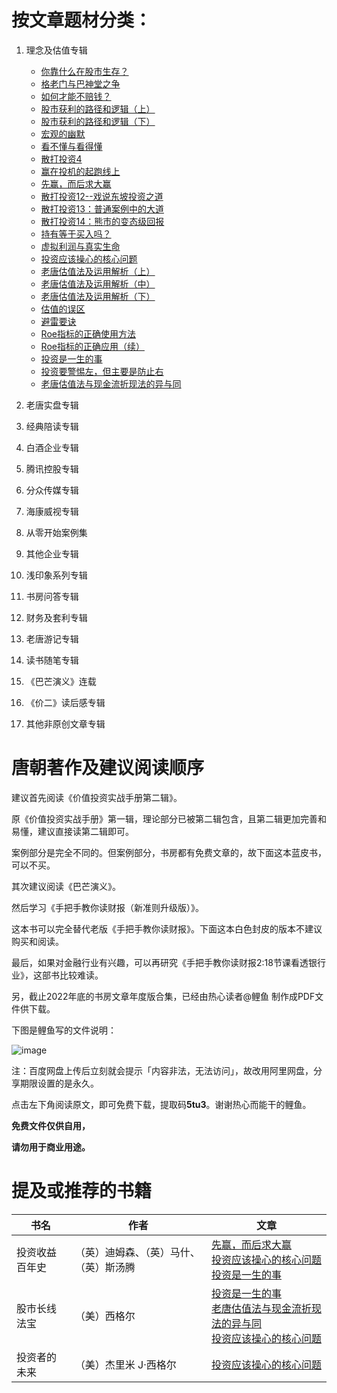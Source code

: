 # 按文章题材分类：

1. 理念及估值专辑

    - [你靠什么在股市生存？](理念及估值专辑/你靠什么在股市生存.md)
    - [格老门与巴神堂之争](理念及估值专辑/格老门与巴神堂之争.md)
    - [如何才能不赔钱？](理念及估值专辑/如何才能不赔钱.md)
	- [股市获利的路径和逻辑（上）](理念及估值专辑/股市获利的路径和逻辑上.md)
	- [股市获利的路径和逻辑（下）](理念及估值专辑/股市获利的路径和逻辑下.md)
	- [宏观的幽默](理念及估值专辑/宏观的幽默.md)
	- [看不懂与看得懂](理念及估值专辑/看不懂与看得懂.md)
	- [散打投资4](理念及估值专辑/散打投资4.md)
	- [赢在投机的起跑线上](理念及估值专辑/赢在投机的起跑线上.md)
	- [先赢，而后求大赢](理念及估值专辑/先赢而后求大赢.md)
	- [散打投资12--戏说东坡投资之道](理念及估值专辑/散打投资12--戏说东坡投资之道.md)
	- [散打投资13：普通案例中的大道](理念及估值专辑/散打投资13普通案例中的大道.md)
	- [散打投资14：熊市的变态级回报](理念及估值专辑/散打投资14熊市的变态级回报.md)
	- [持有等于买入吗？](理念及估值专辑/持有等于买入吗.md)
	- [虚拟利润与真实生命](理念及估值专辑/虚拟利润与真实生命.md)
	- [投资应该操心的核心问题](理念及估值专辑/投资应该操心的核心问题.md)
	- [老唐估值法及运用解析（上）](理念及估值专辑/老唐估值法及运用解析上.md)
	- [老唐估值法及运用解析（中）](理念及估值专辑/老唐估值法及运用解析中.md)
	- [老唐估值法及运用解析（下）](理念及估值专辑/老唐估值法及运用解析下.md)
	- [估值的误区](理念及估值专辑/估值的误区.md)
	- [避雷要诀](理念及估值专辑/避雷要诀.md)
	- [Roe指标的正确使用方法](理念及估值专辑/roe指标的正确使用方法.md)
	- [Roe指标的正确应用（续）](理念及估值专辑/roe指标的正确应用续.md)
	- [投资是一生的事](理念及估值专辑/投资是一生的事.md)
	- [投资要警惕左，但主要是防止右](理念及估值专辑/投资要警惕左但主要是防止右.md)
	- [老唐估值法与现金流折现法的异与同](理念及估值专辑/老唐估值法与现金流折现法的异与同.md)
2. 老唐实盘专辑 
3. 经典陪读专辑
4. 白酒企业专辑
5. 腾讯控股专辑
6. 分众传媒专辑
7. 海康威视专辑
8. 从零开始案例集
9. 其他企业专辑
10. 浅印象系列专辑
11. 书房问答专辑
12. 财务及套利专辑
13. 老唐游记专辑
14. 读书随笔专辑
15. 《巴芒演义》连载
16. 《价二》读后感专辑
17. 其他非原创文章专辑


# 唐朝著作及建议阅读顺序

建议首先阅读《价值投资实战手册第二辑》。

原《价值投资实战手册》第一辑，理论部分已被第二辑包含，且第二辑更加完善和易懂，建议直接读第二辑即可。

案例部分是完全不同的。但案例部分，书房都有免费文章的，故下面这本蓝皮书，可以不买。

其次建议阅读《巴芒演义》。

然后学习《手把手教你读财报（新准则升级版）》。

这本书可以完全替代老版《手把手教你读财报》。下面这本白色封皮的版本不建议购买和阅读。

最后，如果对金融行业有兴趣，可以再研究《手把手教你读财报2:18节课看透银行业》，这部书比较难读。

另，截止2022年底的书房文章年度版合集，已经由热心读者@鲤鱼 制作成PDF文件供下载。

下图是鲤鱼写的文件说明：

![image](https://github.com/fengyumozhu/tsf/assets/6201828/cbbfc843-17d7-4841-8616-11573e210459)

注：百度网盘上传后立刻就会提示「内容非法，无法访问」，故改用阿里网盘，分享期限设置的是永久。

点击左下角阅读原文，即可免费下载，提取码**5tu3**。谢谢热心而能干的鲤鱼。

**免费文件仅供自用，**

**请勿用于商业用途。**

# 提及或推荐的书籍

| 书名 | 作者 | 文章 |
| --- | --- | --- |
| 投资收益百年史 | （英）迪姆森、（英）马什、（英）斯汤腾 |[先赢，而后求大赢](理念及估值专辑/先赢而后求大赢.md) <br> [投资应该操心的核心问题](理念及估值专辑/投资应该操心的核心问题.md)<br> [投资是一生的事](理念及估值专辑/投资是一生的事.md)|
| 股市长线法宝 | （美）西格尔 |[投资是一生的事](理念及估值专辑/投资是一生的事.md) <br> [老唐估值法与现金流折现法的异与同](理念及估值专辑/老唐估值法与现金流折现法的异与同.md) <br> [投资应该操心的核心问题](理念及估值专辑/投资应该操心的核心问题.md)|
| 投资者的未来 | （美）杰里米 J·西格尔 |[投资应该操心的核心问题](理念及估值专辑/投资应该操心的核心问题.md)|